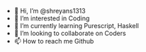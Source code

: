- 👋 Hi, I’m @shreyans1313
- 👀 I’m interested in Coding
- 🌱 I’m currently learning Purescript, Haskell
- 💞️ I’m looking to collaborate on Coders
- 📫 How to reach me Github

<!---
shreyans1313/shreyans1313 is a ✨ special ✨ repository because its `README.md` (this file) appears on your GitHub profile.
You can click the Preview link to take a look at your changes.
--->
